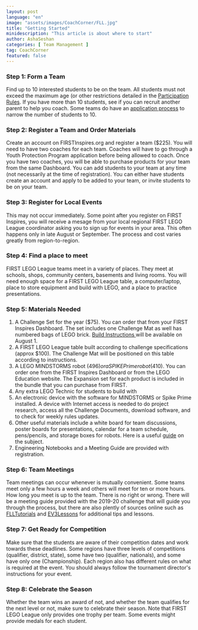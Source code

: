 ```yaml
---
layout: post
language: "en"
image: "assets/images/CoachCorner/FLL.jpg"
title: "Getting Started"
minidescription: "This article is about where to start"
author: AshaSeshan
categories: [ Team Management ]
tag: CoachCorner
featured: false
---
```


### Step 1: Form a Team

Find up to 10 interested students to be on the team. All students must not exceed the maximum age (or other restrictions detailed in the <a href="http://www.firstlegoleague.org/challenge?__hstc=212927755.b8dda8ff22df0199cde07a6839d08c2c.1529421494137.1560127661361.1560167416654.191&__hssc=212927755.1.1560167416654&__hsfp=3676243494#block-block-17">Participation Rules<a/>. If you have more than 10 students, see if you can recruit another parent to help you coach. Some teams do have an <a href="http://flltutorials.com/coachcorner/coaching/2018/07/24/Team-Applications.html">application process</a> to narrow the number of students to 10.

### Step 2: Register a Team and Order Materials

Create an account on FIRSTInspires.org and register a team ($225). You will need to have two coaches for each team. Coaches will have to go through a Youth Protection Program application before being allowed to coach. Once you have two coaches, you will be able to purchase products for your team from the same Dashboard. You can add students to your team at any time (not necessarily at the time of registration). You can either have students create an account and apply to be added to your team, or invite students to be on your team.

### Step 3: Register for Local Events

This may not occur immediately. Some point after you register on FIRST Inspires, you will receive a mesage from your local regional FIRST LEGO League coordinator asking you to sign up for events in your area. This often happens only in late August or September. The process and cost varies greatly from region-to-region.

### Step 4: Find a place to meet

FIRST LEGO League teams meet in a variety of places.  They meet at schools, shops, community centers, basements and living rooms. You will need enough space for a FIRST LEGO League table, a computer/laptop, place to store equipment and build with LEGO, and a place to practice presentations.

### Step 5: Materials Needed

1. A Challenge Set for the year ($75). You can order that from your FIRST Inspires Dashboard. The set includes one Challenge Mat as well has numbered bags of LEGO brick. <a href="http://www.firstlegoleague.org/missionmodelbuildinginstructions"> Build Instructions </a> will be available on August 1.
2. A FIRST LEGO League table built according to challenge specifications (approx $100). The Challenge Mat will be positioned on this table according to instructions.
3. A LEGO MINDSTORMS robot ($496) or a SPIKE Prime robot ($410). You can order one from the FIRST Inspires Dashboard or from the LEGO Education website. The Expansion set for each product is included in the bundle that you can purchase from FIRST.
4. Any extra LEGO Technic for students to build with
5. An electronic device with the software for MINDSTORMS or Spike Prime installed. A device with Internet access is needed to do project research, access all the Challenge Documents, download software, and to check for weekly rules updates.
6. Other useful materials include a white board for team discussions, poster boards for presentations, calendar for a team schedule, pens/pencils, and storage boxes for robots. Here is a useful <a href="http://flltutorials.com/coachcorner/resources/2017/09/15/Non-LEGO-Essentials.html">guide</a> on the subject.
7. Engineering Notebooks and a Meeting Guide are provided with registration.

### Step 6: Team Meetings 

Team meetings can occur whenever is mutually convenient. Some teams meet only a few hours a week and others will meet for ten or more hours. How long you meet is up to the team. There is no right or wrong. There will be a meeting guide provided with the 2019-20 challenge that will guide you through the process, but there are also plently of sources online such as <a href="http://www.flltutorials.com">FLLTutorials</a> and <a href="http://www.ev3lessons.com">EV3Lessons</a> for additional tips and lessons.

### Step 7:  Get Ready for Competition

Make sure that the students are aware of their competition dates and work towards these deadlines. Some regions have three levels of competitions (qualifier, district, state), some have two (qualifier, nationals), and some have only one (Championship). Each region also has different rules on what is required at the event. You should always follow the tournament director's instructions for your event.

### Step 8: Celebrate the Season

Whether the team wins an award of not, and whether the team qualifies for the next level or not, make sure to celebrate their season. Note that FIRST LEGO League only provides one trophy per team. Some events might provide medals for each student.
